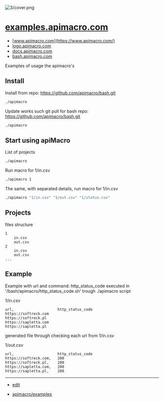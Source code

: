 ![3/cover.png](http://logo.apimacro.com/3/cover.png)

# [examples.apimacro.com](https://examples.apimacro.com/)

+ [www.apimacro.com](https://www.apimacro.com/)
+ [logo.apimacro.com](https://logo.apimacro.com/)
+ [docs.apimacro.com](https://examples.apimacro.com/)
+ [bash.apimacro.com](https://bash.apimacro.com/)


Examples of usage the apimacro's

## Install

Install from repo: https://github.com/apimacro/bash.git
```bash
./apimacro
```
Update works such git pull for bash repo: https://github.com/apimacro/bash.git
```bash
./apimacro
```

## Start using apiMacro 

List of projects
```bash
./apimacro
```

Run macro for 1/in.csv
```bash
./apimacro 1
```

The same, with separated details, run macro for 1/in.csv
```bash
./apimacro "1/in.csv" "1/out.csv" "1/status.csv"
```

## Projects

files structure
```
1
    in.csv
    out.csv
2
    in.csv
    out.csv
...        
```

## Example

Example with url and command: http_status_code
executed in '/bash/apimacro/http_status_code.sh' trough ./apimacro script

1/in.csv
```csv
url,                    http_status_code
https://softreck.com
https://softreck.pl
https://sapletta.com
https://sapletta.pl
```

generated file through checking each url from 1/in.csv

1/out.csv
```csv
url,                    http_status_code
https://softreck.com,   200
https://softreck.pl,    200
https://sapletta.com,   200
https://sapletta.pl,    200
```


---

+ [edit](https://github.com/apimacro/examples/edit/main/README.md)

+ [apimacro/examples](https://github.com/apimacro/examples)
